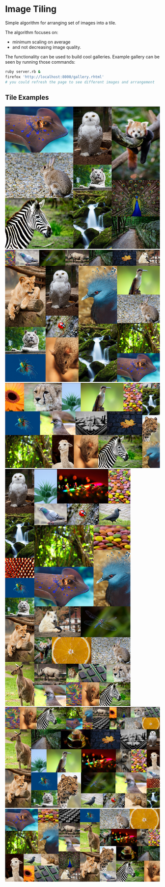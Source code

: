 # Image Tiling

Simple algorithm for arranging set of images into a tile.

The algorithm focuses on:
* minimum scaling on average
* and not decreasing image quality.

The functionality can be used to build cool galleries.
Example gallery can be seen by running those commands:

```sh
ruby server.rb &
firefox 'http://localhost:8000/gallery.rhtml'
# you could refresh the page to see different images and arrangement
```

## Tile Examples
![](examples/e1.png)
![](examples/e2.png)
![](examples/e3.png)
![](examples/e4.png)
![](examples/e5.png)
![](examples/e6.png)

